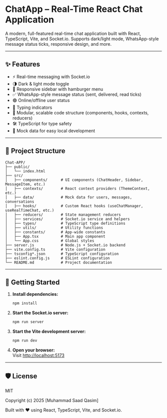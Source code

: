 
# ChatApp – Real-Time React Chat Application

A modern, full-featured real-time chat application built with React, TypeScript, Vite, and Socket.io. Supports dark/light mode, WhatsApp-style message status ticks, responsive design, and more.

---

## ✨ Features

- ⚡️ Real-time messaging with Socket.io
- 🌗 Dark & light mode toggle
- 📱 Responsive sidebar with hamburger menu
- ✅ WhatsApp-style message status (sent, delivered, read ticks)
- 🟢 Online/offline user status
- 💬 Typing indicators
- 🧩 Modular, scalable code structure (components, hooks, contexts, reducers)
- 🛠️ TypeScript for type safety
- 🧪 Mock data for easy local development

---

## 📂 Project Structure

```
Chat-APP/
├── public/
│   └── index.html
├── src/
│   ├── components/      # UI components (ChatHeader, Sidebar, MessageItem, etc.)
│   ├── contexts/        # React context providers (ThemeContext, etc.)
│   ├── data/            # Mock data for users, messages, conversations
│   ├── hooks/           # Custom React hooks (useChatManager, useRealTimeChat, etc.)
│   ├── reducers/        # State management reducers
│   ├── services/        # Socket.io service and helpers
│   ├── types/           # TypeScript type definitions
│   ├── utils/           # Utility functions
│   ├── constants/       # App-wide constants
│   ├── App.tsx          # Main app component
│   └── App.css          # Global styles
├── server.js            # Node.js + Socket.io backend
├── vite.config.ts       # Vite configuration
├── tsconfig*.json       # TypeScript configuration
├── eslint.config.js     # ESLint configuration
└── README.md            # Project documentation
```

---

## 🚀 Getting Started

1. **Install dependencies:**
   ```bash
   npm install
   ```

2. **Start the Socket.io server:**
   ```bash
   npm run server
   ```

3. **Start the Vite development server:**
   ```bash
   npm run dev
   ```

4. **Open your browser:**  
   Visit [http://localhost:5173](http://localhost:5173)

---

## 🛡️ License

MIT

Copyright (c) 2025 [Muhammad Saad Qasim]

Built with ❤️ using React, TypeScript, Vite, and Socket.io.
